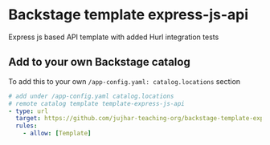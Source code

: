 # Backstage template express-js-api

Express js based API template with added Hurl integration tests

## Add to your own Backstage catalog

To add this to your own `/app-config.yaml: catalog.locations` section

```yaml
# add under /app-config.yaml catalog.locations
# remote catalog template template-express-js-api
- type: url
  target: https://github.com/jujhar-teaching-org/backstage-template-express-js-api/blob/main/backstage-catalog-template.yaml
  rules:
    - allow: [Template]
```
